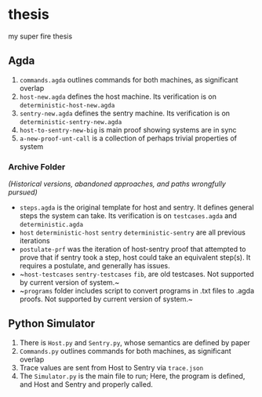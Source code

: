 # thesis
my super fire thesis

## Agda
1. `commands.agda` outlines commands for both machines, as significant overlap
2. `host-new.agda` defines the host machine. Its verification is on `deterministic-host-new.agda`
3. `sentry-new.agda` defines the sentry machine. Its verification is on `deterministic-sentry-new.agda`
4. `host-to-sentry-new-big` is main proof showing systems are in sync
5. `a-new-proof-unt-call` is a collection of perhaps trivial properties of system 

### Archive Folder
*(Historical versions, abandoned approaches, and paths wrongfully pursued)*  
- `steps.agda` is the original template for host and sentry. It defines general steps the system can take. Its verification is on `testcases.agda` and `deterministic.agda`
- `host` `deterministic-host` `sentry` `deterministic-sentry` are all previous iterations
- `postulate-prf` was the iteration of host-sentry proof that attempted to prove that if sentry took a step, host could take an equivalent step(s). It requires a postulate, and generally has issues.
- ~`host-testcases` `sentry-testcases` `fib`, are old testcases. Not supported by current version of system.~
- ~`programs` folder includes script to convert programs in .txt files to .agda proofs. Not supported by current version of system.~

## Python Simulator
1. There is `Host.py` and `Sentry.py`, whose semantics are defined by paper
2. `Commands.py` outlines commands for both machines, as significant overlap
3. Trace values are sent from Host to Sentry via `trace.json`
4. The `Simulator.py` is the main file to run; Here, the program is defined, and Host and Sentry and properly called.
